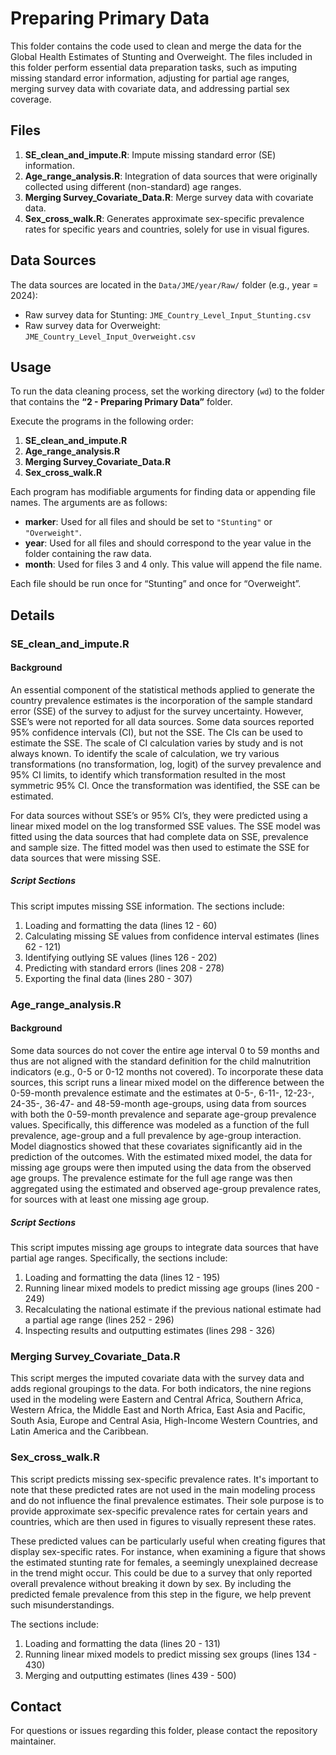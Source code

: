 
# Preparing Primary Data

This folder contains the code used to clean and merge the data for the
Global Health Estimates of Stunting and Overweight. The files included
in this folder perform essential data preparation tasks, such as
imputing missing standard error information, adjusting for partial age
ranges, merging survey data with covariate data, and addressing partial
sex coverage.

## Files

1.  **SE_clean_and_impute.R**: Impute missing standard error (SE)
    information.
2.  **Age_range_analysis.R**: Integration of data sources that were originally collected using different (non-standard) age ranges.
3.  **Merging Survey_Covariate_Data.R**: Merge survey data with
    covariate data.
4.  **Sex_cross_walk.R**: Generates approximate sex-specific prevalence rates for specific years and countries, solely for use in visual figures.

## Data Sources

The data sources are located in the `Data/JME/year/Raw/` folder (e.g.,
year = 2024):

- Raw survey data for Stunting: `JME_Country_Level_Input_Stunting.csv`
- Raw survey data for Overweight:
  `JME_Country_Level_Input_Overweight.csv`

## Usage

To run the data cleaning process, set the working directory (`wd`) to
the folder that contains the **“2 - Preparing Primary Data”** folder.

Execute the programs in the following order:

1.  **SE_clean_and_impute.R**
2.  **Age_range_analysis.R**
3.  **Merging Survey_Covariate_Data.R**
4.  **Sex_cross_walk.R**

Each program has modifiable arguments for finding data or appending file
names. The arguments are as follows:

- **marker**: Used for all files and should be set to `"Stunting"` or
  `"Overweight"`.
- **year**: Used for all files and should correspond to the year value
  in the folder containing the raw data.
- **month**: Used for files 3 and 4 only. This value will append the
  file name.

Each file should be run once for “Stunting” and once for “Overweight”.

## Details

### SE_clean_and_impute.R

#### Background

An essential component of the statistical methods applied to generate
the country prevalence estimates is the incorporation of the sample
standard error (SSE) of the survey to adjust for the survey uncertainty.
However, SSE’s were not reported for all data sources. Some data sources reported
95% confidence intervals (CI), but not the SSE. The CIs can be used to
estimate the SSE. The scale of CI calculation varies by study and is not
always known. To identify the scale of calculation, we try various
transformations (no transformation, log, logit) of the survey prevalence
and 95% CI limits, to identify which transformation resulted in the most
symmetric 95% CI. Once the transformation was identified, the SSE can be
estimated.

For data sources without SSE’s or 95% CI’s, they were predicted using a
linear mixed model on the log transformed SSE values. The SSE model was
fitted using the data sources that had complete data on SSE,
prevalence and sample size. The fitted model was then used to estimate
the SSE for data sources that were missing SSE. 

##### Script Sections

This script imputes missing SSE information. The sections include:

1.  Loading and formatting the data (lines 12 - 60)
2.  Calculating missing SE values from confidence interval estimates
    (lines 62 - 121)
3.  Identifying outlying SE values (lines 126 - 202)
4.  Predicting with standard errors (lines 208 - 278)
5.  Exporting the final data (lines 280 - 307)

### Age_range_analysis.R

#### Background

Some data sources do not cover the entire age interval 0 to 59 months and
thus are not aligned with the standard definition for the child
malnutrition indicators (e.g., 0-5 or 0-12 months not covered). To
incorporate these data sources, this script runs a linear mixed model on the
difference between the 0-59-month prevalence estimate and the estimates
at 0-5-, 6-11-, 12-23-, 24-35-, 36-47- and 48-59-month age-groups, using
data from sources with both the 0-59-month prevalence and separate
age-group prevalence values. Specifically, this difference was modeled
as a function of the full prevalence, age-group and a full prevalence by
age-group interaction. Model diagnostics showed that these covariates 
significantly aid in the prediction of the outcomes. With the estimated 
mixed model, the data for missing age groups were then imputed using the 
data from the observed age groups. The prevalence estimate for the full 
age range was then aggregated using the estimated and observed age-group 
prevalence rates, for sources with at least one missing age group.

##### Script Sections

This script imputes missing age groups to integrate data sources that have 
partial age ranges. Specifically, the sections include:

1.  Loading and formatting the data (lines 12 - 195)
2.  Running linear mixed models to predict missing age groups (lines
    200 - 249)
3.  Recalculating the national estimate if the previous national
    estimate had a partial age range (lines 252 - 296)
4.  Inspecting results and outputting estimates (lines 298 - 326)

### Merging Survey_Covariate_Data.R

This script merges the imputed covariate data with the survey data and
adds regional groupings to the data. For both indicators, the nine
regions used in the modeling were Eastern and Central Africa, Southern
Africa, Western Africa, the Middle East and North Africa, East Asia and
Pacific, South Asia, Europe and Central Asia, High-Income Western
Countries, and Latin America and the Caribbean.


### Sex_cross_walk.R

This script predicts missing sex-specific prevalence rates. It's important to 
note that these predicted rates are not used in the main modeling process and do 
not influence the final prevalence estimates. Their sole purpose is to provide 
approximate sex-specific prevalence rates for certain years and countries, which 
are then used in figures to visually represent these rates.

These predicted values can be particularly useful when creating figures that 
display sex-specific rates. For instance, when examining a figure that shows the 
estimated stunting rate for females, a seemingly unexplained decrease in the 
trend might occur. This could be due to a survey that only reported overall 
prevalence without breaking it down by sex. By including the predicted female 
prevalence from this step in the figure, we help prevent such misunderstandings.

The sections include:

1.  Loading and formatting the data (lines 20 - 131)
2.  Running linear mixed models to predict missing sex groups (lines
    134 - 430)
3.  Merging and outputting estimates (lines 439 - 500)

## Contact

For questions or issues regarding this folder, please contact the
repository maintainer.
